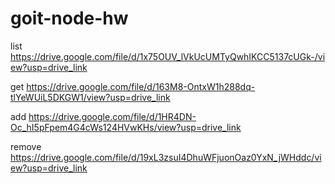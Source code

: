 # goit-node-hw

list https://drive.google.com/file/d/1x75OUV_lVkUcUMTyQwhIKCC5137cUGk-/view?usp=drive_link

get https://drive.google.com/file/d/163M8-OntxW1h288dq-tlYeWUiL5DKGW1/view?usp=drive_link

add https://drive.google.com/file/d/1HR4DN-Oc_hI5pFpem4G4cWs124HVwKHs/view?usp=drive_link

remove https://drive.google.com/file/d/19xL3zsuI4DhuWFjuonOaz0YxN_jWHddc/view?usp=drive_link
